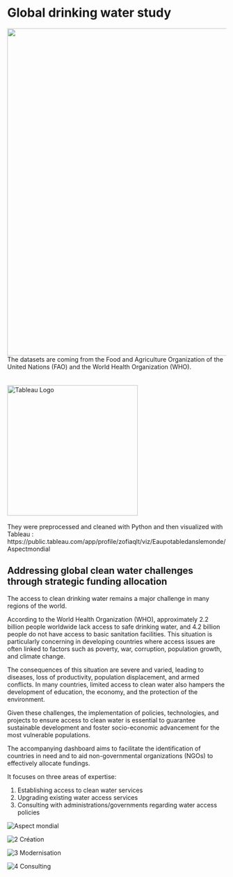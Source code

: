 # Global drinking water study

<img width="753" alt="" src="https://github.com/ZofiaQlt/ngo_global_water_study/assets/67431758/23e4d479-cb8c-4a77-a6ef-18d8aee36ae7">
<br>
The datasets are coming from the Food and Agriculture Organization of the United Nations (FAO) and the World Health Organization (WHO).
<br>
<br>
<br>
<img width="300" alt="Tableau Logo" src="https://github.com/ZofiaQlt/geocoding_r_tableau/assets/67431758/1cf7a25a-7db8-410f-a8ad-934cf9466989">
<br>
<br>
They were preprocessed and cleaned with Python and then visualized with Tableau :
<br>
https://public.tableau.com/app/profile/zofiaqlt/viz/Eaupotabledanslemonde/Aspectmondial
<br>

## Addressing global clean water challenges through strategic funding allocation

The access to clean drinking water remains a major challenge in many regions of the world.

According to the World Health Organization (WHO), approximately 2.2 billion people worldwide lack access to safe drinking water, and 4.2 billion people do not have access to basic sanitation facilities. 
This situation is particularly concerning in developing countries where access issues are often linked to factors such as poverty, war, corruption, population growth, and climate change.

The consequences of this situation are severe and varied, leading to diseases, loss of productivity, population displacement, and armed conflicts. 
In many countries, limited access to clean water also hampers the development of education, the economy, and the protection of the environment.

Given these challenges, the implementation of policies, technologies, and projects to ensure access to clean water is essential to guarantee sustainable development and foster socio-economic advancement for the most vulnerable populations.

The accompanying dashboard aims to facilitate the identification of countries in need and to aid non-governmental organizations (NGOs) to effectively allocate fundings.

It focuses on three areas of expertise:

1. Establishing access to clean water services
2. Upgrading existing water access services
3. Consulting with administrations/governments regarding water access policies

![Aspect mondial](https://github.com/ZofiaQlt/ngo_global_water_study_tableau/assets/67431758/f86c687c-9cbf-4be7-b214-915aa9273b71)

![2 Création](https://github.com/ZofiaQlt/ngo_global_water_study/assets/67431758/c79480d3-2b92-4896-b24b-5e1df5c35047)

![3 Modernisation](https://github.com/ZofiaQlt/ngo_global_water_study/assets/67431758/8292f90a-b028-4279-ab56-7ab98c61eeed)

![4 Consulting](https://github.com/ZofiaQlt/ngo_global_water_study/assets/67431758/ec999121-8658-4fbd-b975-1dd59e9cba76)



